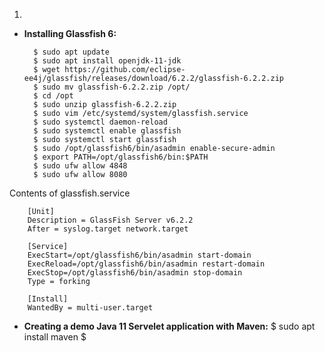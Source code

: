 1.

- **Installing Glassfish 6:**

        $ sudo apt update
        $ sudo apt install openjdk-11-jdk
        $ wget https://github.com/eclipse-ee4j/glassfish/releases/download/6.2.2/glassfish-6.2.2.zip
        $ sudo mv glassfish-6.2.2.zip /opt/
        $ cd /opt
        $ sudo unzip glassfish-6.2.2.zip
        $ sudo vim /etc/systemd/system/glassfish.service
        $ sudo systemctl daemon-reload
        $ sudo systemctl enable glassfish
        $ sudo systemctl start glassfish
        $ sudo /opt/glassfish6/bin/asadmin enable-secure-admin
        $ export PATH=/opt/glassfish6/bin:$PATH
        $ sudo ufw allow 4848
        $ sudo ufw allow 8080
    
Contents of glassfish.service

        [Unit]
        Description = GlassFish Server v6.2.2
        After = syslog.target network.target

        [Service]
        ExecStart=/opt/glassfish6/bin/asadmin start-domain
        ExecReload=/opt/glassfish6/bin/asadmin restart-domain
        ExecStop=/opt/glassfish6/bin/asadmin stop-domain
        Type = forking

        [Install]
        WantedBy = multi-user.target
    
- **Creating a demo Java 11 Servelet application with Maven:**
        $ sudo apt install maven
        $ 
